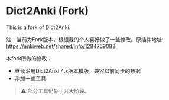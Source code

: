 # Dict2Anki (Fork)

This is a fork of Dict2Anki.

注：当前为Fork版本，根据我的个人喜好做了一些修改。原插件地址: https://ankiweb.net/shared/info/1284759083



本fork所做的修改：

* 继续沿用Dict2Anki 4.x版本模版，兼容以前同步的数据
* 添加一些工具

> ⚠️ 部分工具仍处于开发阶段。
